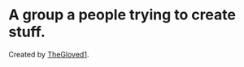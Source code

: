 # A group a people trying to create stuff.

Created by [TheGloved1](https://github.com/TheGloved1).
